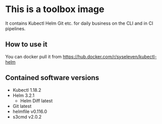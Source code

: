 # This is a toolbox image

It contains Kubectl Helm Git etc. for daily business on the CLI and in CI
pipelines.

## How to use it

You can docker pull it from <https://hub.docker.com/r/syseleven/kubectl-helm>

## Contained software versions

* Kubectl 1.18.2
* Helm 3.2.1
  * Helm Diff latest
* Git latest
* helmfile v0.116.0
* s3cmd v2.0.2
